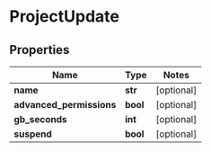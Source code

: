 # ProjectUpdate

## Properties
Name | Type | Notes
------------ | ------------- | -------------
**name** | **str** | [optional] 
**advanced_permissions** | **bool** | [optional] 
**gb_seconds** | **int** | [optional] 
**suspend** | **bool** | [optional] 


